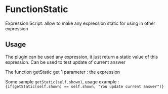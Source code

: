 # FunctionStatic

Expression Script: allow to make any expression static for using in other expression

## Usage

The plugin can be used any expression, it just return a static value of this expression. Can be used to test update of current answer

The function getStatic get 1 parameter : the expression

Some sample `getStatic(self.shown)`, usage example : `{if(getStatic(self.shown) == self.shown, "You update current answer")}`
